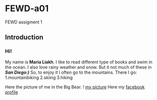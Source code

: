 # FEWD-a01
FEWD assigment 1

## Introduction

### Hi!  
My name is **Maria Liakh**. I like to read different type of  books and swim in the ocean.
I also love rainy weather and snow. But it not much of these in _**San Diego:)**_
So, to enjoy it I often go to the mountains.
There I go:
1.mountainbiking
2.skiing
3.hiking

Here the picture of me in the Big Bear.
! [my picture](https://www.facebook.com/photo.php?fbid=1541534209276487&set=a.347736758656244.79019.100002597688596&type=3&theater)
Here my [facebook profile]( https://www.facebook.com/maria.liakh)
